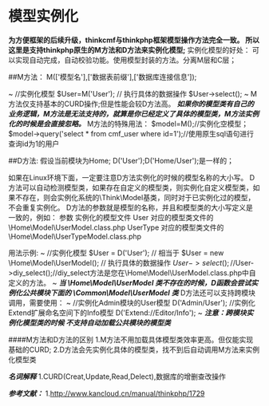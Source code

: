 # 模型实例化
**为方便框架的后续升级，thinkcmf与thinkphp框架模型操作方法完全一致。
所以这里是支持thinkphp原生的M方法和D方法来实例化模型;**
实例化模型的好处：
可以实现自动完成，自动校验功能。使用模型封装的方法。分离M层和C层；

##M方法：
M(['模型名'],['数据表前缀'],['数据库连接信息']);

~
//实例化模型
$User=M('User');
// 执行具体的数据操作
$User->select();
~
M方法仅支持基本的CURD操作;但是性能会较D方法高。
***如果你的模型类有自己的业务逻辑，M方法是无法支持的，就算是你已经定义了具体的模型类，M方法实例化的时候是会直接忽略。***
M方法的特殊用法：
$model=M();//实例化空模型；
$model->query('select * from cmf_user where id=1');//使用原生sql语句进行查询id为1的用户

##D方法:
假设当前模块为Home;
D('User');D('Home/User');是一样的；

如果在Linux环境下面，一定要注意D方法实例化的时候的模型名称的大小写。
D方法可以自动检测模型类，如果存在自定义的模型类，则实例化自定义模型类，如果不存在，则会实例化系统的\Think\Model基类，同时对于已实例化过的模型，不会重复实例化。
D方法的参数就是模型的名称，并且和模型类的大小写定义是一致的，例如：
参数	实例化的模型文件
User	对应的模型类文件的 \Home\Model\UserModel.class.php
UserType	对应的模型类文件的 \Home\Model\UserTypeModel.class.php

用法示例:
~
//实例化模型
$User = D('User');
// 相当于 $User = new \Home\Model\UserModel();
// 执行具体的数据操作
$User->select();
//$User->diy_select();//diy_select方法是您在\Home\Model\UserModel.class.php中自定义的方法。
~
***当 \Home\Model\UserModel 类不存在的时候，D函数会尝试实例化公共模块下面的 \Common\Model\UserModel 类***
D方法还可以支持跨模块调用，需要使用：
~
//实例化Admin模块的User模型
D('Admin/User');
//实例化Extend扩展命名空间下的Info模型
D('Extend://Editor/Info');
~
***注意：跨模块实例化模型类的时候 不支持自动加载公共模块的模型类***

####M方法和D方法的区别
1.M方法不用加载具体模型类效率更高。但仅能实现基础的CURD;
2.D方法会先实例化具体的模型类，找不到后自动调用M方法来实例化模型类


***名词解释***
1.CURD(Creat,Update,Read,Delect),数据库的增删查改操作

***参考文献：***
1.http://www.kancloud.cn/manual/thinkphp/1729
